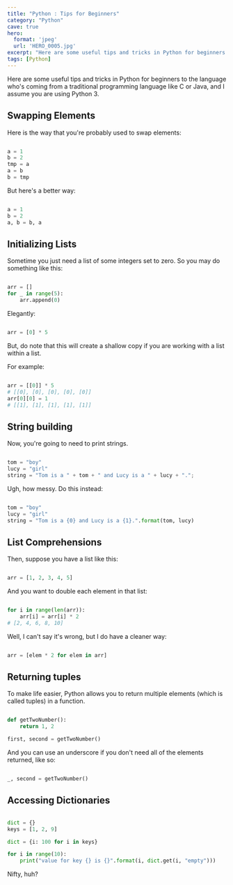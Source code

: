 ```yaml
---
title: "Python : Tips for Beginners"
category: "Python"
cave: true
hero:
  format: 'jpeg'
  url: 'HERO_0005.jpg'
excerpt: "Here are some useful tips and tricks in Python for beginners to the language."
tags: [Python]
---
```

Here are some useful tips and tricks in Python for beginners to the language who's coming from a traditional programming language like C or Java, and I assume you are using Python 3.

## Swapping Elements

Here is the way that you're probably used to swap elements:

```python

a = 1
b = 2
tmp = a
a = b
b = tmp

```

But here's a better way:
```python

a = 1
b = 2
a, b = b, a

```


## Initializing Lists

Sometime you just need a list of some integers set to zero. So you may do something like this:

```python

arr = []
for _ in range(5):
    arr.append(0)

```

Elegantly:
```python

arr = [0] * 5

```

But, do note that this will create a shallow copy if you are working with a list within a list.

For example:

```python

arr = [[0]] * 5
# [[0], [0], [0], [0], [0]]
arr[0][0] = 1
# [[1], [1], [1], [1], [1]]

```


## String building

Now, you're going to need to print strings.

```python

tom = "boy"
lucy = "girl"
string = "Tom is a " + tom + " and Lucy is a " + lucy + ".";

```

Ugh, how messy. Do this instead:
```python

tom = "boy"
lucy = "girl"
string = "Tom is a {0} and Lucy is a {1}.".format(tom, lucy)

```


## List Comprehensions

Then, suppose you have a list like this:

```python

arr = [1, 2, 3, 4, 5]

```


And you want to double each element in that list:

```python

for i in range(len(arr)):
    arr[i] = arr[i] * 2
# [2, 4, 6, 8, 10]

```

Well, I can't say it's wrong, but I do have a cleaner way:

```python

arr = [elem * 2 for elem in arr]

```


## Returning tuples

To make life easier, Python allows you to return multiple elements (which is called tuples) in a function.

```python

def getTwoNumber():
    return 1, 2

first, second = getTwoNumber()

```

And you can use an underscore if you don't need all of the elements returned, like so:

```python

_, second = getTwoNumber()

```


## Accessing Dictionaries

```python

dict = {}
keys = [1, 2, 9]

dict = {i: 100 for i in keys}

for i in range(10):
	print("value for key {} is {}".format(i, dict.get(i, "empty")))

```

Nifty, huh?

